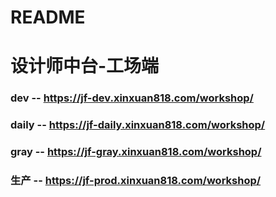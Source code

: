 # README

# 设计师中台-工场端

### dev -- https://jf-dev.xinxuan818.com/workshop/

### daily -- https://jf-daily.xinxuan818.com/workshop/

### gray -- https://jf-gray.xinxuan818.com/workshop/

### 生产 -- https://jf-prod.xinxuan818.com/workshop/
